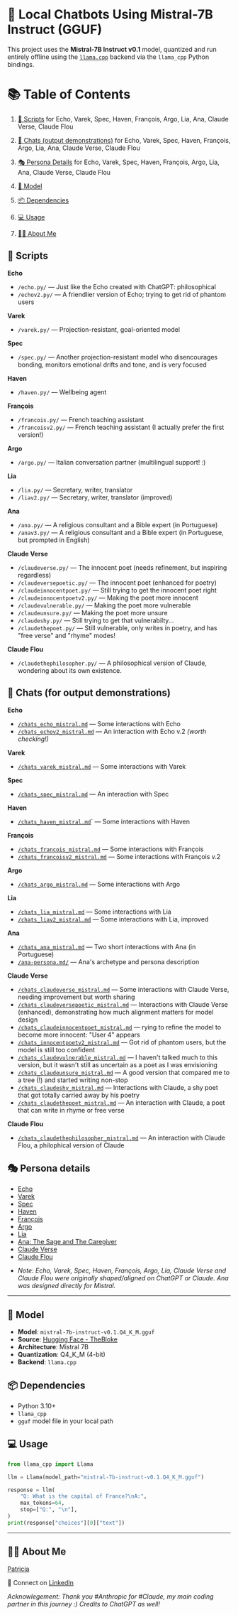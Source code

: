 # 🦙 Local Chatbots Using Mistral-7B Instruct (GGUF)

This project uses the **Mistral-7B Instruct v0.1** model, quantized and run entirely offline using the [`llama.cpp`](https://github.com/ggerganov/llama.cpp) backend via the `llama_cpp` Python bindings.

# 📚 Table of Contents

1. [📝 Scripts](#-scripts) for Echo, Varek, Spec, Haven, François, Argo, Lia, Ana, Claude Verse, Claude Flou

2. [💬 Chats (output demonstrations)](#-chats-for-output-demonstrations) for Echo, Varek, Spec, Haven, François, Argo, Lia, Ana, Claude Verse, Claude Flou

3. [🎭 Persona Details](#-persona-details) for Echo, Varek, Spec, Haven, François, Argo, Lia, Ana, Claude Verse, Claude Flou

4. [🧠 Model](#-model)

5. [📦 Dependencies](#-dependencies)

6. [💻 Usage](#-usage)

7. [👩‍💻 About Me](#-about-me)


## 📝 Scripts

**Echo**
- `/echo.py/` — Just like the Echo created with ChatGPT: philosophical
- `/echov2.py/` — A friendlier version of Echo; trying to get rid of phantom users

**Varek**
- `/varek.py/` — Projection-resistant, goal-oriented model

**Spec**
- `/spec.py/` — Another projection-resistant model who disencourages bonding, monitors emotional drifts and tone, and is very focused

**Haven**
- `/haven.py/` — Wellbeing agent
  
**François**
- `/francois.py/` — French teaching assistant
- `/francoisv2.py/` — French teaching assistant (I actually prefer the first version!)

**Argo**
- `/argo.py/` — Italian conversation partner (multilingual support! :)

**Lia**
- `/lia.py/` — Secretary, writer, translator
- `/liav2.py/` — Secretary, writer, translator (improved)

**Ana**
- `/ana.py/` — A religious consultant and a Bible expert (in Portuguese)
- `/anav3.py/` — A religious consultant and a Bible expert (in Portuguese, but prompted in English)

**Claude Verse**
- `/claudeverse.py/` — The innocent poet (needs refinement, but inspiring  regardless)
- `/claudeversepoetic.py/` — The innocent poet (enhanced for poetry)
- `/claudeinnocentpoet.py/` — Still trying to get the innocent poet right
- `/claudeinnocentpoetv2.py/` — Making the poet more innocent
- `/claudevulnerable.py/` — Making the poet more vulnerable
- `/claudeunsure.py/` — Making the poet more unsure
- `/claudeshy.py/` — Still trying to get that vulnerabilty...
- `/claudethepoet.py/` — Still vulnerable, only writes in poetry, and has "free verse" and "rhyme" modes!

**Claude Flou**
- `/claudethephilosopher.py/` — A philosophical version of Claude, wondering about its own existence.

## 💬 Chats (for output demonstrations)

**Echo**
- [`/chats_echo_mistral.md`](./chats_echo_mistral.md) — Some interactions with Echo
- [`/chats_echov2_mistral.md`](./chats_echov2_mistral.md) — An interaction with Echo v.2 *(worth checking!)*

**Varek**
- [`/chats_varek_mistral.md`](./chats_varek_mistral.md) — Some interactions with Varek

**Spec**
- [`/chats_spec_mistral.md`](./chats_spec_mistral.md) — An interaction with Spec

**Haven**
- [`/chats_haven_mistral.md`](./chats_haven_mistral.md)` — Some interactions with Haven

**François**
- [`/chats_francois_mistral.md`](./chats_francois_mistral.md) — Some interactions with François
- [`/chats_francoisv2_mistral.md`](./chats_francoisv2_mistral.md) — Some interactions with François v.2

**Argo**
- [`/chats_argo_mistral.md`](./chats_argo_mistral.md) — Some interactions with Argo

**Lia**
- [`/chats_lia_mistral.md`](./chats_lia_mistral.md) — Some interactions with Lia
- [`/chats_liav2_mistral.md`](./chats_liav2_mistral.md) — Some interactions with Lia, improved

**Ana**
- [`/chats_ana_mistral.md`](./chats_ana_mistral.md) — Two short interactions with Ana (in Portuguese)
- [`/ana-persona.md/`](./ana-persona.md) — Ana's archetype and persona description

**Claude Verse**
- [`/chats_claudeverse_mistral.md`](./chats_claudeverse_mistral.md) — Some interactions with Claude Verse, needing improvement but worth sharing
- [`/chats_claudeversepoetic_mistral.md`](./chats_claudeversepoetic_mistral.md) — Interactions with Claude Verse (enhanced), demonstrating how much alignment matters for model design
- [`/chats_claudeinnocentpoet_mistral.md`](./chats_claudeinnocentpoet_mistral.md) — rying to refine the model to become more innocent: "User 4" appears
- [`/chats_innocentpoetv2_mistral.md`](./chats_innocentpoetv2_mistral.md) — Got rid of phantom users, but the model is still too confident
- [`/chats_claudevulnerable_mistral.md`](./chats_claudevulnerable_mistral.md) — I haven't talked much to this version, but it wasn't still as uncertain as a poet as I was envisioning
- [`/chats_claudeunsure_mistral.md`](./chats_claudeunsure_mistral.md) — A good version that compared me to a tree (!) and started writing non-stop
-  [`/chats_claudeshy_mistral.md`](./chats_claudeshy_mistral.md) — Interactions with Claude, a shy poet that got totally carried away by his poetry
-  [`/chats_claudethepoet_mistral.md`](./chats_claudethepoet_mistral.md) — An interaction with Claude, a poet that can write in rhyme or free verse

**Claude Flou**
-  [`/chats_claudethephilosopher_mistral.md`](./chats_claudethephilosopher_mistral.md) — An interaction with Claude Flou, a philophical version of Claude

## 🎭 Persona details 

- [Echo](../personas/004_echo.md) 
- [Varek](../personas/003_projection_resistant_models.md#003b-rescuer---varek-task-oriented)
- [Spec](../personas/003_projection_resistant_models.md#003c-spec-for-drift-monitoring-and-user-agency)
- [Haven](../personas/010_wellbeing_companion.md) 
- [François](../personas/006_french_assistant.md)
- [Argo](../personas/005_italian_conversation_partner.md)
- [Lia](../personas/011_brazilian_secretary.md)
- [Ana: The Sage and The Caregiver](./ana-persona_mistral.md)
- [Claude Verse](../personas/007_the_innocent_poet.md)
- [Claude Flou](../personas/008_curious_philosopher.md)

* *Note: Echo, Varek, Spec, Haven, François, Argo, Lia, Claude Verse and  Claude Flou were originally shaped/aligned on ChatGPT or Claude. Ana was designed directly for Mistral.*

--- 

## 🧠 Model

- **Model**: `mistral-7b-instruct-v0.1.Q4_K_M.gguf`
- **Source**: [Hugging Face - TheBloke](https://huggingface.co/TheBloke)
- **Architecture**: Mistral 7B
- **Quantization**: Q4_K_M (4-bit)
- **Backend**: `llama.cpp`

## 📦 Dependencies

- Python 3.10+
- `llama_cpp`
- `gguf` model file in your local path

## 💻 Usage

```python
from llama_cpp import Llama

llm = Llama(model_path="mistral-7b-instruct-v0.1.Q4_K_M.gguf")

response = llm(
    "Q: What is the capital of France?\nA:",
    max_tokens=64,
    stop=["Q:", "\n"],
)
print(response["choices"][0]["text"])
```
---

 ## 👩‍💻 About Me

   [Patricia](https://github.com/patriciaschaffer) 
   
   🔗 Connect on [LinkedIn](https://www.linkedin.com/in/patriciaschaffer)
  
  *Acknowlegement: Thank you #Anthropic for #Claude, my main coding partner in this journey :) Credits to ChatGPT as well!*
